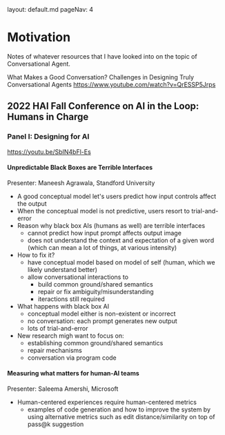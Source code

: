 <frontmatter>
  layout: default.md
  pageNav: 4
</frontmatter>

# Motivation
Notes of whatever resources that I have looked into on the topic of Conversational Agent.


What Makes a Good Conversation? Challenges in Designing Truly Conversational Agents
https://www.youtube.com/watch?v=QrESSP5Jrps


## 2022 HAI Fall Conference on AI in the Loop: Humans in Charge

### Panel I: Designing for AI

https://youtu.be/SbIN4bFl-Es

#### Unpredictable Black Boxes are Terrible Interfaces

Presenter: Maneesh Agrawala, Standford University

- A good conceptual model let's users predict how input controls affect the output
- When the conceptual model is not predictive, users resort to trial-and-error
- Reason why black box AIs (humans as well) are terrible interfaces
  - cannot predict how input prompt affects output image
  - does not understand the context and expectation of a given word (which can mean a lot of things, at various intensity)
- How to fix it?
  - have conceptual model based on model of self (human, which we likely understand better)
  - allow conversational interactions to
    - build common ground/shared semantics
    - repair or fix ambiguity/misunderstanding
    - iteractions still required
- What happens with black box AI
  - conceptual model either is non-existent or incorrect
  - no conversation: each prompt generates new output
  - lots of trial-and-error
- New research migh want to focus on:
  - establishing common ground/shared semantics
  - repair mechanisms
  - conversation via program code


#### Measuring what matters for human-AI teams

Presenter: Saleema Amershi, Microsoft

- Human-centered experiences require human-centered metrics
  - examples of code generation and how to improve the system by using alternative metrics such as edit distance/similarity on top of pass@k suggestion
